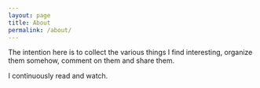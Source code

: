 ```yaml
---
layout: page
title: About
permalink: /about/
---
```


The intention here is to collect the various things I find interesting, organize
them somehow, comment on them and share them.

I continuously read and watch.
